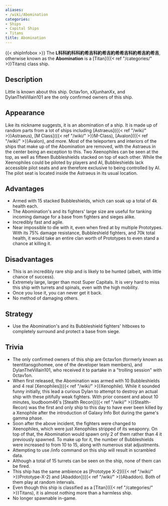 ```yaml
---
aliases:
- /wiki/Abomination
categories:
- Ships
- Capital Ships
- Titans
title: Abomination
---
```


{{< shipInfobox >}} The **L科科約科科約希吉科約希吉約希希吉科約希吉約希吉**, otherwise known as the **Abomination** is a [Titan]({{< ref "/categories/" >}}Titans) class ship. 

## Description

Little is known about this ship. 0ctav1on, xXjunhanXx, and DylanTheVillain101 are the only confirmed owners of this ship.

## Appearance

Like its nickname suggests, it is an abomination of a ship. It is made up of random parts from a lot of ships including [Astraeus]({{< ref "/wiki/" >}}Astraeus), [M Class]({{< ref "/wiki/" >}}M-Class), [Avalon]({{< ref "/wiki/" >}}Avalon), and more. Most of the teleporters and interiors of the ships that make up of the Abomination are removed, with the Astraeus in the center being an exception to this. Two Xeenophiles can be seen at the top, as well as fifteen Bubbleshields stacked on top of each other. While the Xeenophiles could be piloted by players and AI, Bubbleshields lack accessible pilot seats and are therefore exclusive to being controlled by AI. The pilot seat is located inside the Astraeus in its usual location.

## Advantages

- Armed with 15 stacked Bubbleshields, which can soak up a total of 4k health each.
- The Abomination's and its fighters' large size are useful for tanking incoming damage for a base from fighters and sieges alike.
- Incredibly fast and agile.
- Near impossible to die with it, even when fired at by multiple Prototypes. With its 75% damage resistance, Bubbleshield fighters, and 70k total health, it would take an entire clan worth of Prototypes to even stand a chance at killing it.

## Disadvantages

- This is an incredibly rare ship and is likely to be hunted (albeit, with little chance of success).
- Extremely large, larger than most Super Capitals. It is very hard to miss this ship with turrets and spinals, even with the high mobility.
- Once you lose it, you can never get it back.
- No method of damaging others.

## Strategy

- Use the Abomination's and its Bubbleshield fighters' hitboxes to completely surround and protect a base from siege.

## Trivia

- The only confirmed owners of this ship are 0ctav1on (formerly known as teentitansgohomee, one of the developer team members), and DylanTheVillain101, who received it to partake in a "trolling session" with 0ctav1on.
- When first released, the Abomination was armed with 10 Bubbleshields and 4 real [Xenophiles]({{< ref "/wiki/" >}}Xenophile). While it sounded funny initially, this lead a curious Dylan to attempt to destroy an actual ship with these pitifully weak fighters. With prior consent and about 10 minutes, loudboom46's [Stealth Recon]({{< ref "/wiki/" >}}Stealth-Recon) was the first and only ship to this day to have ever been killed by a Xenophile after the introduction of Galaxy Info Bot during the game's gamma phase.
- Soon after the above incident, the fighters were changed to Xeenophiles, which were just Xenophiles stripped of its weaponry. On top of that, the Abomination would spawn only 2 of them rather than 4 it previously spawned. To make up for it, the number of Bubbleshields were increased to from 10 to 15, along with numerous stat adjustments.
- Attempting to use /info command on this ship will result in scrambled data.
- Although a total of 15 turrets can be seen on the ship, none of them can be fired.
- This ship has the same ambience as [Prototype X-2]({{< ref "/wiki/" >}}Prototype-X-2) and [Abaddon]({{< ref "/wiki/" >}}Abaddon). Both of them play at random intervals.
- Even though this ship is classified as a [Titan]({{< ref "/categories/" >}}Titans), it is almost nothing more than a harmless ship.
- No longer spawnable in-game.